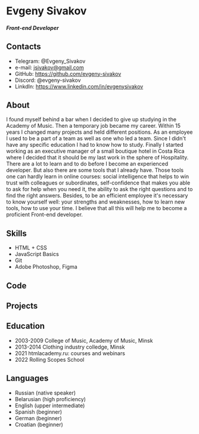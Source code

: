 # Evgeny Sivakov

##### Front-end Developer

## Contacts

- Telegram: @Evgeny_Sivakov
- e-mail: jsivakov@gmail.com
- GitHub: https://github.com/evgeny-sivakov
- Discord: @evgeny-sivakov
- LinkdIn: https://www.linkedin.com/in/evgenysivakov

## About

I found myself behind a bar when I decided to give up studying in the Academy of Music. Then a temporary job became my career. Within 15 years I changed many projects and held different positions. As an employee I used to be a part of a team as well as one who led a team. Since I didn't have any specific education I had to know how to study. Finally I started working as an executive manager of a small boutique hotel in Costa Rica where I decided that it should be my last work in the sphere of Hospitality.
There are a lot to learn and to do before I become an experienced developer. But also there are some tools that I already have. Those tools one can hardly learn in online courses: social intelligence that helps to win trust with colleagues or subordinates, self-confidence that makes you able to ask for help when you need it, the ability to ask the right questions and to find the right answers. Besides, to be an efficient employee it's necessary to know yourself well: your strengths and weaknesses, how to learn new tools, how to use your time. I believe that all this will help me to become a proficient Front-end developer.

## Skills

- HTML + CSS
- JavaScript Basics
- Git
- Adobe Photoshop, Figma

## Code

## Projects

## Education

- 2003-2009 College of Music, Academy of Music, Minsk
- 2013-2014 Clothing industry colledge, Minsk
- 2021 htmlacademy.ru: courses and webinars
- 2022 Rolling Scopes School

## Languages

- Russian (native speaker)
- Belarusian (high proficiency)
- English (upper intermediate)
- Spanish (beginner)
- German (beginner)
- Croatian (beginner)

